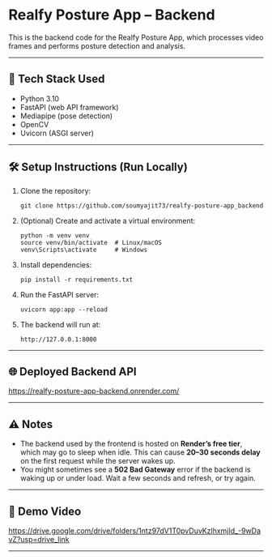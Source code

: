 # Realfy Posture App – Backend

This is the backend code for the Realfy Posture App, which processes video frames and performs posture detection and analysis.

---

## 🚀 Tech Stack Used

- Python 3.10
- FastAPI (web API framework)
- Mediapipe (pose detection)
- OpenCV
- Uvicorn (ASGI server)

---

## 🛠 Setup Instructions (Run Locally)

1. Clone the repository:
    ```
   git clone https://github.com/soumyajit73/realfy-posture-app_backend
    ```

2. (Optional) Create and activate a virtual environment:
    ```
    python -m venv venv
    source venv/bin/activate  # Linux/macOS
    venv\Scripts\activate     # Windows
    ```

3. Install dependencies:
    ```
    pip install -r requirements.txt
    ```

4. Run the FastAPI server:
    ```
    uvicorn app:app --reload
    ```

5. The backend will run at:
    ```
    http://127.0.0.1:8000
    ```

---

## 🌐 Deployed Backend API

https://realfy-posture-app-backend.onrender.com/

---

## ⚠️ Notes

- The backend used by the frontend is hosted on **Render’s free tier**, which may go to sleep when idle. This can cause **20–30 seconds delay** on the first request while the server wakes up.
- You might sometimes see a **502 Bad Gateway** error if the backend is waking up or under load. Wait a few seconds and refresh, or try again.
  
---

## 🎥 Demo Video

https://drive.google.com/drive/folders/1ntz97dV1T0pvDuvKzlhxmjId_-9wDavZ?usp=drive_link

---
